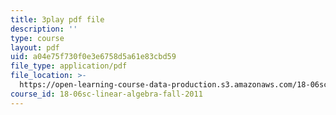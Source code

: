 ```yaml
---
title: 3play pdf file
description: ''
type: course
layout: pdf
uid: a04e75f730f0e3e6758d5a61e83cbd59
file_type: application/pdf
file_location: >-
  https://open-learning-course-data-production.s3.amazonaws.com/18-06sc-linear-algebra-fall-2011/a04e75f730f0e3e6758d5a61e83cbd59_0MtwqhIwdrI.pdf
course_id: 18-06sc-linear-algebra-fall-2011
---
```

